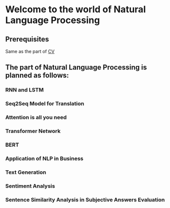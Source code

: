 # Welcome to the world of Natural Language Processing

## Prerequisites
Same as the part of [CV](https://github.com/LOUEY233/AI-LAB/tree/main/CV)

## The part of Natural Language Processing is planned as follows:

### RNN and LSTM
### Seq2Seq Model for Translation
### Attention is all you need
### Transformer Network
### BERT
### Application of NLP in Business
### Text Generation
### Sentiment Analysis
### Sentence Similarity Analysis in Subjective Answers Evaluation
